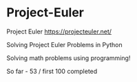 # Project-Euler
Project Euler
https://projecteuler.net/

Solving Project Euler Problems in Python 

Solving math problems using programming!

So far - 53 / first 100 completed
